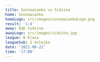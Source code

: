 ```yaml
---
title: Sosnowianka vs Sidzina
home: Sosnowianka
homeLogo: src/images/sosnowiankaLogo.png
result: '1:4'
away: Dąb Sidzina
awayLogo: src/images/sidzina.jpg
league: B Klasa
leagueSub: 2 kolejka
date: '2021-08-22'
time: '17:00'
---
```

